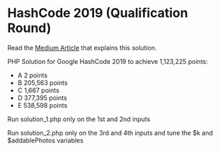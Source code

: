 # HashCode 2019 (Qualification Round)
Read the [Medium Article](https://medium.com/@danieleratti/how-we-placed-1st-in-italy-and-22nd-in-the-world-google-hashcode-2019-e59e52232b4e) that explains this solution.

PHP Solution for Google HashCode 2019 to achieve 1,123,225 points:
- A 2 points
- B 205,563 points
- C 1,667 points
- D 377,395 points
- E 538,598 points

Run solution_1.php only on the 1st and 2nd inputs

Run solution_2.php only on the 3rd and 4th inputs and tune the $k and $addablePhotos variables
